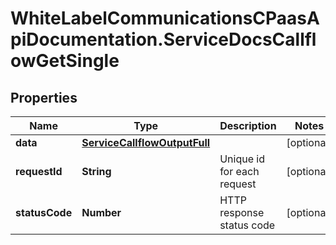 # WhiteLabelCommunicationsCPaasApiDocumentation.ServiceDocsCallflowGetSingle

## Properties

Name | Type | Description | Notes
------------ | ------------- | ------------- | -------------
**data** | [**ServiceCallflowOutputFull**](ServiceCallflowOutputFull.md) |  | [optional] 
**requestId** | **String** | Unique id for each request | [optional] 
**statusCode** | **Number** | HTTP response status code | [optional] 


